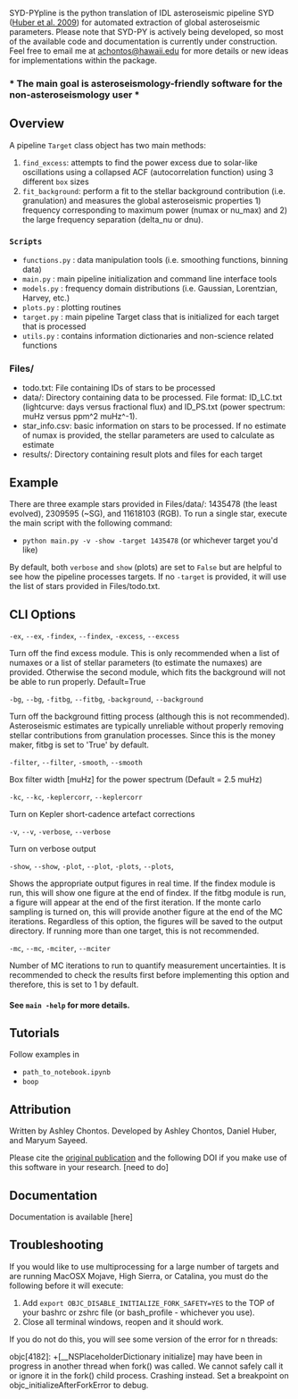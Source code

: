 SYD-PYpline is the python translation of IDL asteroseismic pipeline SYD ([Huber et al. 2009](https://ui.adsabs.harvard.edu/abs/2009CoAst.160...74H/abstract)) for automated extraction of global asteroseismic parameters. Please note that SYD-PY is actively being developed, so most of the available code and documentation is currently under construction. Feel free to email me at achontos@hawaii.edu for more details or new ideas for implementations within the package.

### * The main goal is asteroseismology-friendly software for the non-asteroseismology user *

## Overview

A pipeline `Target` class object has two main methods:

1) `find_excess`: attempts to find the power excess due to solar-like oscillations using a collapsed ACF (autocorrelation function) using 3 different `box` sizes
2) `fit_background`: perform a fit to the stellar background contribution (i.e. granulation) and measures the global asteroseismic properties 1) frequency corresponding to maximum power (numax or nu_max) and 2) the large frequency separation (delta_nu or dnu).

### `Scripts`
- `functions.py` : data manipulation tools (i.e. smoothing functions, binning data)
- `main.py` : main pipeline initialization and command line interface tools 
- `models.py` : frequency domain distributions (i.e. Gaussian, Lorentzian, Harvey, etc.)
- `plots.py` : plotting routines
- `target.py` : main pipeline Target class that is initialized for each target that is processed
- `utils.py` : contains information dictionaries and non-science related functions

### Files/

- todo.txt: File containing IDs of stars to be processed 
- data/: Directory containing data to be processed. File format: ID_LC.txt (lightcurve: days versus fractional flux) and ID_PS.txt (power spectrum: muHz versus ppm^2 muHz^-1). 
- star_info.csv: basic information on stars to be processed. If no estimate of numax is provided, the stellar parameters are used to calculate as estimate
- results/: Directory containing result plots and files for each target

## Example

There are three example stars provided in Files/data/: 1435478 (the least evolved), 2309595 (~SG), and 11618103 (RGB). To run a single star, execute the main script with the following command:

- `python main.py -v -show -target 1435478` (or whichever target you'd like)

By default, both `verbose` and `show` (plots) are set to `False` but are helpful to see how the pipeline processes targets. If no `-target` is provided, it will use the list of stars provided in Files/todo.txt.

## CLI Options

`-ex`, `--ex`, `-findex`, `--findex`, `-excess`, `--excess`

Turn off the find excess module. This is only recommended when a list of numaxes or a list of stellar parameters (to estimate the numaxes) are provided. Otherwise the second module, which fits the background will not be able to run properly. Default=True

`-bg`, `--bg`, `-fitbg`, `--fitbg`, `-background`, `--background`

Turn off the background fitting process (although this is not recommended). Asteroseismic estimates are typically unreliable without properly removing stellar contributions from granulation processes. Since this is the money maker, fitbg is set to 'True' by default.

`-filter`, `--filter`, `-smooth`, `--smooth`

Box filter width [muHz] for the power spectrum (Default = 2.5 muHz)

`-kc`, `--kc`, `-keplercorr`, `--keplercorr`

Turn on Kepler short-cadence artefact corrections

`-v`, `--v`, `-verbose`, `--verbose`

Turn on verbose output

`-show`, `--show`, `-plot`, `--plot`, `-plots`, `--plots`,

Shows the appropriate output figures in real time. If the findex module is run, this will show one figure at the end of findex. If the fitbg module is run, a figure will appear at the end of the first iteration. If the monte carlo sampling is turned on, this will provide another figure at the end of the MC iterations. Regardless of this option, the figures will be saved to the output directory. If running more than one target, this is not recommended. 

`-mc`, `--mc`, `-mciter`, `--mciter`

Number of MC iterations to run to quantify measurement uncertainties. It is recommended to check the results first before implementing this option and therefore, this is set to 1 by default.

#### See `main -help` for more details.

## Tutorials 

Follow examples in

- `path_to_notebook.ipynb`
- `boop`

## Attribution

Written by Ashley Chontos. Developed by Ashley Chontos, Daniel Huber, and Maryum Sayeed. 

Please cite the [original publication](https://ui.adsabs.harvard.edu/abs/2009CoAst.160...74H/abstract) and the following DOI if you make use of this software in your research.
[need to do]

## Documentation

Documentation is available [here]

## Troubleshooting

If you would like to use multiprocessing for a large number of targets and are running MacOSX Mojave, High Sierra, or Catalina, you must do the following before it will execute:

1) Add `export OBJC_DISABLE_INITIALIZE_FORK_SAFETY=YES` to the TOP of your bashrc or zshrc file (or bash_profile - whichever you use).
2) Close all terminal windows, reopen and it should work.

If you do not do this, you will see some version of the error for n threads:

objc[4182]: +[__NSPlaceholderDictionary initialize] may have been in progress in another thread when fork() was called. We cannot safely call it or ignore it in the fork() child process. Crashing instead. Set a breakpoint on objc_initializeAfterForkError to debug.
